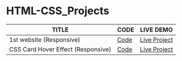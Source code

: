 # HTML-CSS_Projects

| TITLE  |     CODE          | LIVE DEMO |
| ------------- | -----------| ------    |
| 1st website (Responsive) |[Code](1st_website_(responsive)) | [Live Project](https://responsive-website-001.netlify.app/)  |
| CSS Card Hover Effect (Responsive) |[Code](CSS_Card-Hover_Effect) | [Live Project](https://css-cards-hover-effect.netlify.app/)  |
